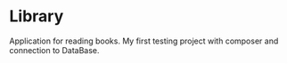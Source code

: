 # Library
Application for reading books.
My first testing project with composer and connection to DataBase. 
